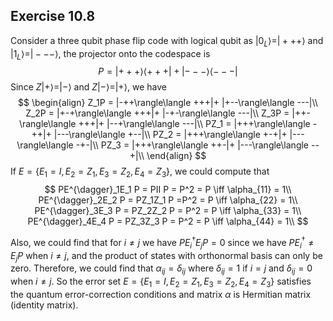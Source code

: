## Exercise 10.8

Consider a three qubit phase flip code with logical qubit as $|0_{L}\rangle = |+++\rangle$ and $|1_{L}\rangle = |---\rangle$, the projector onto the codespace is 
$$
P = |+++\rangle\langle +++|+ |---\rangle\langle ---|
$$
Since $Z|+\rangle = |-\rangle$ and $Z|-\rangle = |+\rangle$, we have
$$
\begin{align}
Z_1P = |-++\rangle\langle +++|+ |+--\rangle\langle ---|\\
Z_2P = |+-+\rangle\langle +++|+ |-+-\rangle\langle ---|\\
Z_3P = |++-\rangle\langle +++|+ |--+\rangle\langle ---|\\
PZ_1 = |+++\rangle\langle -++|+ |---\rangle\langle +--|\\
PZ_2 = |+++\rangle\langle +-+|+ |---\rangle\langle -+-|\\
PZ_3 = |+++\rangle\langle ++-|+ |---\rangle\langle --+|\\
\end{align}
$$
If $E = \{E_1 = I, E_2 = Z_1, E_3 = Z_2, E_4 = Z_3\}$​, we could compute that
$$
PE^{\dagger}_1E_1 P = PII P = P^2 = P \iff \alpha_{11} = 1\\
PE^{\dagger}_2E_2 P = PZ_1Z_1 P =P^2 =  P \iff \alpha_{22} = 1\\
PE^{\dagger}_3E_3 P = PZ_2Z_2 P = P^2 = P \iff \alpha_{33} = 1\\
PE^{\dagger}_4E_4 P = PZ_3Z_3 P = P^2 = P \iff \alpha_{44} = 1\\
$$

Also, we could find that for $i\neq j$ we have $PE^{\dagger}_iE_j P = 0$ since we have $PE^{\dagger}_i \neq E_j P$ when $i\neq j$, and the product of states with orthonormal basis can only be zero. Therefore, we could find that $\alpha_{ij} = \delta_{ij}$ where $\delta_{ij} = 1$ if $i=j$ and $\delta_{ij} = 0$ when $i\neq j$. So the error set $E = \{E_1 = I, E_2 = Z_1, E_3 = Z_2, E_4 = Z_3\}$ satisfies the quantum error-correction conditions and matrix $\alpha$ is Hermitian matrix (identity matrix).



